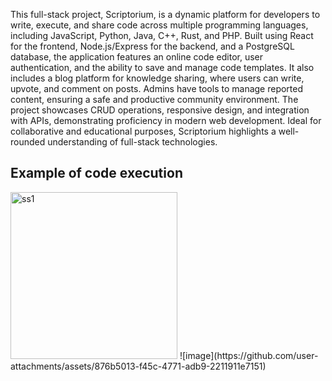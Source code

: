 This full-stack project, Scriptorium, is a dynamic platform for developers to write, execute, and share code across multiple programming languages, including JavaScript, Python, Java, C++, Rust, and PHP. Built using React for the frontend, Node.js/Express for the backend, and a PostgreSQL database, the application features an online code editor, user authentication, and the ability to save and manage code templates. It also includes a blog platform for knowledge sharing, where users can write, upvote, and comment on posts. Admins have tools to manage reported content, ensuring a safe and productive community environment. The project showcases CRUD operations, responsive design, and integration with APIs, demonstrating proficiency in modern web development. Ideal for collaborative and educational purposes, Scriptorium highlights a well-rounded understanding of full-stack technologies.

## Example of code execution 
<img width="267" alt="ss1" src="[https://github.com/Alex732004/Tetris/assets/144287521/2031c6b3-c9fc-4d72-a3a6-584be6b7df43](https://github.com/user-attachments/assets/876b5013-f45c-4771-adb9-2211911e7151)">
![image](https://github.com/user-attachments/assets/876b5013-f45c-4771-adb9-2211911e7151)

